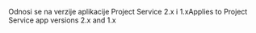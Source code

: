 <span data-ttu-id="aaea8-101">Odnosi se na verzije aplikacije Project Service 2.x i 1.x</span><span class="sxs-lookup"><span data-stu-id="aaea8-101">Applies to Project Service app versions 2.x and 1.x</span></span>
